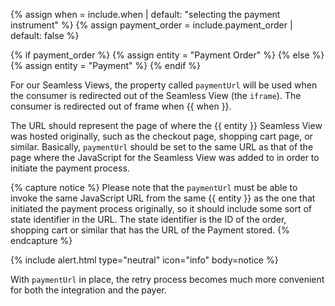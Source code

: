 {% assign when = include.when | default: "selecting the payment instrument" %}
{% assign payment_order = include.payment_order | default: false %}

{% if payment_order %}
    {% assign entity = "Payment Order" %}
{% else %}
    {% assign entity = "Payment" %}
{% endif %}

For our Seamless Views, the property called `paymentUrl` will be used when the
consumer is redirected out of the Seamless View (the `iframe`). The consumer is
redirected out of frame when {{ when }}.

The URL should represent the page of where the {{ entity }} Seamless View was
hosted originally, such as the checkout page, shopping cart page, or similar.
Basically, `paymentUrl` should be set to the same URL as that of the page where
the JavaScript for the Seamless View was added to in order to initiate the
payment process.

{% capture notice %}
Please note that the `paymentUrl` must be able to invoke the same JavaScript URL
from the same {{ entity }} as the one that initiated the payment process
originally, so it should include some sort of state identifier in the URL. The
state identifier is the ID of the order, shopping cart or similar that has the
URL of the Payment stored.
{% endcapture %}

{% include alert.html type="neutral" icon="info" body=notice %}

With `paymentUrl` in place, the retry process becomes much more convenient for
both the integration and the payer.

